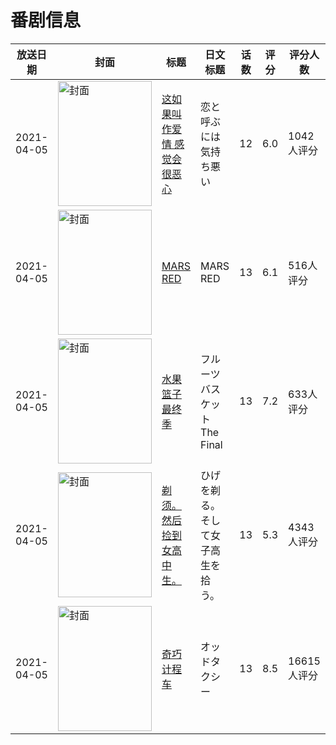 # 番剧信息

|放送日期|封面|标题|日文标题|话数|评分|评分人数|
|---|---|---|---|---|---|---|
|2021-04-05|<img src="https://lain.bgm.tv/pic/cover/c/55/0c/297456_PdjJd.jpg" alt="封面" style="width:150px;height:200px;object-fit:cover;">|[这如果叫作爱情 感觉会很恶心](https://bangumi.tv/subject/297456)|恋と呼ぶには気持ち悪い|12|6.0|1042人评分|
|2021-04-05|<img src="https://lain.bgm.tv/pic/cover/c/90/a4/299709_DqVog.jpg" alt="封面" style="width:150px;height:200px;object-fit:cover;">|[MARS RED](https://bangumi.tv/subject/299709)|MARS RED|13|6.1|516人评分|
|2021-04-05|<img src="https://lain.bgm.tv/pic/cover/c/d5/a0/315516_ODKBM.jpg" alt="封面" style="width:150px;height:200px;object-fit:cover;">|[水果篮子 最终季](https://bangumi.tv/subject/315516)|フルーツバスケット The Final|13|7.2|633人评分|
|2021-04-05|<img src="https://lain.bgm.tv/pic/cover/c/e9/78/297254_kdK52.jpg" alt="封面" style="width:150px;height:200px;object-fit:cover;">|[剃须。然后捡到女高中生。](https://bangumi.tv/subject/297254)|ひげを剃る。そして女子高生を拾う。|13|5.3|4343人评分|
|2021-04-05|<img src="https://lain.bgm.tv/pic/cover/c/65/90/325285_4688X.jpg" alt="封面" style="width:150px;height:200px;object-fit:cover;">|[奇巧计程车](https://bangumi.tv/subject/325285)|オッドタクシー|13|8.5|16615人评分|
